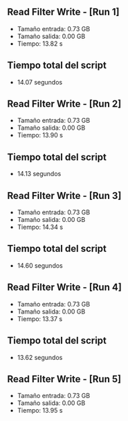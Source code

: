 ## Read Filter Write - [Run 1]
- Tamaño entrada: 0.73 GB
- Tamaño salida: 0.00 GB
- Tiempo: 13.82 s


## Tiempo total del script
- 14.07 segundos
## Read Filter Write - [Run 2]
- Tamaño entrada: 0.73 GB
- Tamaño salida: 0.00 GB
- Tiempo: 13.90 s


## Tiempo total del script
- 14.13 segundos
## Read Filter Write - [Run 3]
- Tamaño entrada: 0.73 GB
- Tamaño salida: 0.00 GB
- Tiempo: 14.34 s


## Tiempo total del script
- 14.60 segundos
## Read Filter Write - [Run 4]
- Tamaño entrada: 0.73 GB
- Tamaño salida: 0.00 GB
- Tiempo: 13.37 s


## Tiempo total del script
- 13.62 segundos
## Read Filter Write - [Run 5]
- Tamaño entrada: 0.73 GB
- Tamaño salida: 0.00 GB
- Tiempo: 13.95 s



